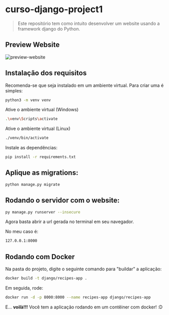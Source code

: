 # curso-django-project1
> Este repositório tem como intuito desenvolver um website usando a framework django do Python.

## Preview Website
<img src="https://i.ibb.co/NWYtGdz/print-django-app-recipes.png" alt="preview-website">

## Instalação dos requisitos
Recomenda-se que seja instalado em um ambiente virtual. Para criar uma é simples:
```sh
python3 -m venv venv
```

Ative o ambiente virtual (Windows)
```sh
.\venv\Scripts\activate
```

Ative o ambiente virtual (Linux)
```sh
./venv/bin/activate
```

Instale as dependências:
```sh
pip install -r requirements.txt
```

## Aplique as migrations:
```sh
python manage.py migrate
```

## Rodando o servidor com o website:
```sh
py manage.py runserver --insecure
```

Agora basta abrir a url gerada no terminal em seu navegador.

No meu caso é:
```sh
127.0.0.1:8000
```

## Rodando com Docker
Na pasta do projeto, digite o seguinte comando para "buildar" a aplicação:
```sh
docker build -t django/recipes-app .
```

Em seguida, rode:
```sh
docker run -d -p 8000:8000 --name recipes-app django/recipes-app
```

E... **voilà!!!** Você tem a aplicação rodando em um contêiner com docker! :D 
